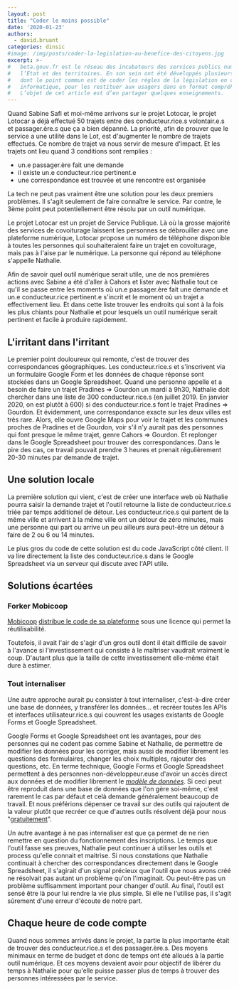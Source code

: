 ```yaml
---
layout: post
title: "Coder le moins possible"
date: '2020-01-23'
authors:
  - david.bruant
categories: dinsic
#image: /img/posts/coder-la-legislation-au-benefice-des-citoyens.jpg
excerpt: >-
#   beta.gouv.fr est le réseau des incubateurs des services publics numériques de
#   l’État et des territoires. En son sein ont été développés plusieurs produits
#   dont le point commun est de coder les règles de la législation en code
#   informatique, pour les restituer aux usagers dans un format compréhensible.
#   L’objet de cet article est d’en partager quelques enseignements.
---
```


Quand Sabine Safi et moi-même arrivons sur le projet Lotocar, le projet Lotocar a déjà effectué 50 trajets entre des conducteur.rice.s volontair.e.s et passager.ère.s que ça a bien dépanné. La priorité, afin de prouver que le service a une utilité dans le Lot, est d'augmenter le nombre de trajets effectués. Ce nombre de trajet va nous servir de mesure d'impact. Et les trajets ont lieu quand 3 conditions sont remplies : 
- un.e passager.ère fait une demande
- il existe un.e conducteur.rice pertinent.e
- une correspondance est trouvée et une rencontre est organisée

La tech ne peut pas vraiment être une solution pour les deux premiers problèmes. Il s'agit seulement de faire connaître le service.
Par contre, le 3ème point peut potentiellement être résolu par un outil numérique.

Le projet Lotocar est un projet de Service Publique. Là où la grosse majorité des services de covoiturage laissent les personnes se débrouiller avec une plateforme numérique, Lotocar propose un numéro de téléphone disponible à toutes les personnes qui souhaiteraient faire un trajet en covoiturage, mais pas à l'aise par le numérique.
La personne qui répond au téléphone s'appelle Nathalie. 

Afin de savoir quel outil numérique serait utile, une de nos premières actions avec Sabine a été d'aller à Cahors et lister avec Nathalie tout ce qu'il se passe entre les moments où un.e passager.ère fait une demande et un.e conducteur.rice pertinent.e s'incrit et le moment où un trajet a effectivement lieu. Et dans cette liste trouver les endroits qui sont à la fois les plus chiants pour Nathalie et pour lesquels un outil numérique serait pertinent et facile à produire rapidement.


## L'irritant dans l'irritant

Le premier point douloureux qui remonte, c'est de trouver des correspondances géographiques. Les conducteur.rice.s et s'inscrivent via un formulaire Google Form et les données de chaque réponse sont stockées dans un Google Spreadsheet. Quand une personne appelle et a besoin de faire un trajet Pradines => Gourdon un mardi à 9h30, Nathalie doit chercher dans une liste de 300 conducteur.rice.s (en juillet 2019. En janvier 2020, on est plutôt à 600) si des conducteur.rice.s font le trajet Pradines => Gourdon.
Et évidemment, une correspondance exacte sur les deux villes est très rare. Alors, elle ouvre Google Maps pour voir le trajet et les communes proches de Pradines et de Gourdon, voir s'il n'y aurait pas des personnes qui font presque le même trajet, genre Cahors => Gourdon. Et replonger dans le Google Spreadsheet pour trouver des correspondances.
Dans le pire des cas, ce travail pouvait prendre 3 heures et prenait régulièrement 20-30 minutes par demande de trajet.


## Une solution locale

La première solution qui vient, c'est de créer une interface web où Nathalie pourra saisir la demande trajet et l'outil retourne la liste de conducteur.rice.s triée par temps additionel de détour. Les conducteur.rice.s qui partent de la même ville et arrivent à la même ville ont un détour de zéro minutes, mais une personne qui part ou arrive un peu ailleurs aura peut-être un détour à faire de 2 ou 6 ou 14 minutes.

Le plus gros du code de cette solution est du code JavaScript côté client. Il va lire directement la liste des conducteur.rice.s dans le Google Spreadsheet via un serveur qui discute avec l'API utile.


## Solutions écartées

### Forker Mobicoop

[Mobicoop](https://www.mobicoop.fr/) [distribue le code de sa plateforme](https://gitlab.com/mobicoop/mobicoop-platform) sous une licence qui permet la réutilisabilité.

Toutefois, il avait l'air de s'agir d'un gros outil dont il était difficile de savoir à l'avance si l'investissement qui consiste à le maîtriser vaudrait vraiment le coup. D'autant plus que la taille de cette investissement elle-même était dure à estimer.


### Tout internaliser

Une autre approche aurait pu consister à tout internaliser, c'est-à-dire créer une base de données, y transférer les données... et recréer toutes les APIs et interfaces utilisateur.rice.s qui couvrent les usages existants de Google Forms et Google Spreadsheet.

Google Forms et Google Spreadsheet ont les avantages, pour des personnes qui ne codent pas comme Sabine et Nathalie, de permettre de modifier les données pour les corriger, mais aussi de modifier librement les questions des formulaires, changer les choix multiples, rajouter des questions, etc. En terme technique, Google Forms et Google Spreadsheet permettent à des personnes non-développeur.euse d'avoir un accès direct aux données et de modifier librement le *[modèle de données](https://fr.wikipedia.org/wiki/Mod%C3%A8le_de_donn%C3%A9es)*. Si ceci peut être reproduit dans une base de données que l'on gère soi-même, c'est rarement le cas par défaut et celà demande généralement beaucoup de travail.
Et nous préférions dépenser ce travail sur des outils qui rajoutent de la valeur plutôt que recréer ce que d'autres outils résolvent déjà pour nous "[gratuitement](https://www.laquadrature.net/2016/08/17/si-vous-etes-le-produit/)".

Un autre avantage à ne pas internaliser est que ça permet de ne rien remettre en question du fonctionnement des inscriptions. Le temps que l'outil fasse ses preuves, Nathalie peut continuer à utiliser les outils et process qu'elle connait et maitrise.
Si nous constations que Nathalie continuait à chercher des correspondances directement dans le Google Spreadsheet, il s'agirait d'un signal précieux que l'outil que nous avons créé ne résolvait pas autant un problème qu'on l'imaginait. Ou peut-être pas un problème suffisamment important pour changer d'outil.
Au final, l'outil est sensé être là pour lui rendre la vie plus simple. Si elle ne l'utilise pas, il s'agit sûrement d'une erreur d'écoute de notre part.


## Chaque heure de code compte

Quand nous sommes arrivés dans le projet, la partie la plus importante était de trouver des conducteur.rice.s et des passager.ère.s. Des moyens minimaux en terme de budget et donc de temps ont été alloués à la partie outil numérique. Et ces moyens devaient avoir pour objectif de libérer du temps à Nathalie pour qu'elle puisse passer plus de temps à trouver des personnes intéressées par le service.





